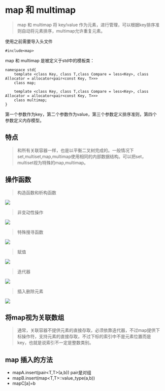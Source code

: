 # map 和 multimap
> map 和 multimap 将 key/value 作为元素，进行管理，可以根据key排序准则自动将元素排序，multimap允许重复元素。

使用之前需要导入头文件

    #include<map>

map 和 multimap 是被定义于std中的模板类：

    namespace std{
    	template <class Key, class T,class Compare = less<Key>, class Allocator = allocator<pair<const Key, T>>>
    	class map;
    
    	template <class Key, class T,class Compare = less<Key>, class Allocator = allocator<pair<const Key, T>>>
    	class multimap;
    }

第一个参数作为key，第二个参数作为value，第三个参数定义排序准则，第四个参数定义内存模型。

## 特点
> 和所有关联容器一样，也是以平衡二叉树完成的。一般情况下set,multiset,map,multimap使用相同的内部数据结构。可以把set，multiset视为特殊的map,multimap。

## 操作函数
> 构造函数和析构函数

![](http://i.imgur.com/JO3F8wH.png)

> 非变动性操作

![](http://i.imgur.com/zOnYqfI.png)

> 特殊搜寻函数

![](http://i.imgur.com/KWvXGoP.png)

> 赋值

![](http://i.imgur.com/HTLTYkK.png)

> 迭代器

![](http://i.imgur.com/ZRIRgoa.png)

> 插入删除元素

![](http://i.imgur.com/tP1wAWR.png)

## 将map视为关联数组


> 通常，关联容器不提供元素的直接存取，必须依靠迭代器，不过map提供下标操作符，支持元素的直接存取，不过下标的索引中不是元素位置而是key，也就是说索引不一定是整数类别。

## map 插入的方法
- mapA.insert(pair<T,T>(a,b)) pair是对组
- mapB.insert(map<T,T>::value_type(a,b))
- mapC[a]=b
